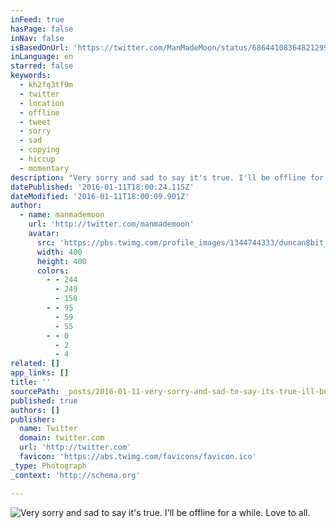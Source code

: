 ```yaml
---
inFeed: true
hasPage: false
inNav: false
isBasedOnUrl: 'https://twitter.com/ManMadeMoon/status/686441083648212992'
inLanguage: en
starred: false
keywords:
  - kh2fq3tf9m
  - twitter
  - location
  - offline
  - tweet
  - sorry
  - sad
  - copying
  - hiccup
  - momentary
description: "Very sorry and sad to say it's true. I'll be offline for a while. Love to all."
datePublished: '2016-01-11T18:00:24.115Z'
dateModified: '2016-01-11T18:00:09.901Z'
author:
  - name: manmademoon
    url: 'http://twitter.com/manmademoon'
    avatar:
      src: 'https://pbs.twimg.com/profile_images/1344744333/duncan8bit_400x400.jpg'
      width: 400
      height: 400
      colors:
        - - 244
          - 249
          - 158
        - - 95
          - 59
          - 55
        - - 0
          - 2
          - 4
related: []
app_links: []
title: ''
sourcePath: _posts/2016-01-11-very-sorry-and-sad-to-say-its-true-ill-be-offline-for-a-w.md
published: true
authors: []
publisher:
  name: Twitter
  domain: twitter.com
  url: 'http://twitter.com'
  favicon: 'https://abs.twimg.com/favicons/favicon.ico'
_type: Photograph
_context: 'http://schema.org'

---
```

![Very sorry and sad to say it's true&period; I'll be offline for a while&period; Love to all&period;](https://pbs.twimg.com/media/CYa6hjaWEAEzMMK.jpg:large)